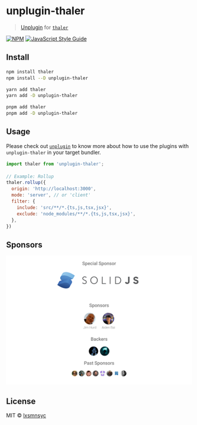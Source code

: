 # unplugin-thaler

> [Unplugin](https://github.com/unjs/unplugin) for [`thaler`](https://github.com/lxsmnsyc/thaler)

[![NPM](https://img.shields.io/npm/v/unplugin-thaler.svg)](https://www.npmjs.com/package/unplugin-thaler) [![JavaScript Style Guide](https://badgen.net/badge/code%20style/airbnb/ff5a5f?icon=airbnb)](https://github.com/airbnb/javascript)

## Install

```bash
npm install thaler
npm install --D unplugin-thaler
```

```bash
yarn add thaler
yarn add -D unplugin-thaler
```

```bash
pnpm add thaler
pnpm add -D unplugin-thaler
```

## Usage

Please check out [`unplugin`](https://github.com/unjs/unplugin) to know more about how to use the plugins with `unplugin-thaler` in your target bundler.

```js
import thaler from 'unplugin-thaler';

// Example: Rollup
thaler.rollup({
  origin: 'http://localhost:3000',
  mode: 'server', // or 'client'
  filter: {
    include: 'src/**/*.{ts,js,tsx,jsx}',
    exclude: 'node_modules/**/*.{ts,js,tsx,jsx}',
  },
})
```

## Sponsors

![Sponsors](https://github.com/lxsmnsyc/sponsors/blob/main/sponsors.svg?raw=true)

## License

MIT © [lxsmnsyc](https://github.com/lxsmnsyc)
